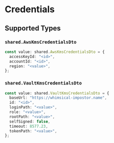# Credentials


## Supported Types

### `shared.AwsKmsCredentialsDto`

```typescript
const value: shared.AwsKmsCredentialsDto = {
  accessKeyId: "<id>",
  accountId: "<id>",
  region: "<value>",
};
```

### `shared.VaultKmsCredentialsDto`

```typescript
const value: shared.VaultKmsCredentialsDto = {
  baseUrl: "https://whimsical-impostor.name",
  id: "<id>",
  loginPath: "<value>",
  role: "<value>",
  rootPath: "<value>",
  selfSigned: false,
  timeout: 8577.23,
  tokenPath: "<value>",
};
```

